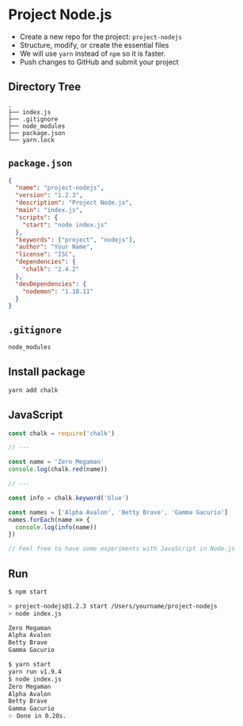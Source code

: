 # Project Node.js

- Create a new repo for the project: `project-nodejs`
- Structure, modify, or create the essential files
- We will use `yarn` instead of `npm` so it is faster.
- Push changes to GitHub and submit your project

## Directory Tree

```
.
├── index.js
├── .gitignore
├── node_modules
├── package.json
└── yarn.lock
```

## `package.json`

```json
{
  "name": "project-nodejs",
  "version": "1.2.3",
  "description": "Project Node.js",
  "main": "index.js",
  "scripts": {
    "start": "node index.js"
  },
  "keywords": ["project", "nodejs"],
  "author": "Your Name",
  "license": "ISC",
  "dependencies": {
    "chalk": "2.4.2"
  },
  "devDependencies": {
    "nodemon": "1.18.11"
  }
}
```

## `.gitignore`

```txt
node_modules
```

## Install package

```sh
yarn add chalk
```

## JavaScript

```js
const chalk = require('chalk')

// ---

const name = 'Zero Megaman'
console.log(chalk.red(name))

// ---

const info = chalk.keyword('blue')

const names = ['Alpha Avalon', 'Betty Brave', 'Gamma Gacurio']
names.forEach(name => {
  console.log(info(name))
})

// Feel free to have some experiments with JavaScript in Node.js
```

## Run

```sh
$ npm start

> project-nodejs@1.2.3 start /Users/yourname/project-nodejs
> node index.js

Zero Megaman
Alpha Avalon
Betty Brave
Gamma Gacurio
```

```sh
$ yarn start
yarn run v1.9.4
$ node index.js
Zero Megaman
Alpha Avalon
Betty Brave
Gamma Gacurio
✨ Done in 0.20s.
```
